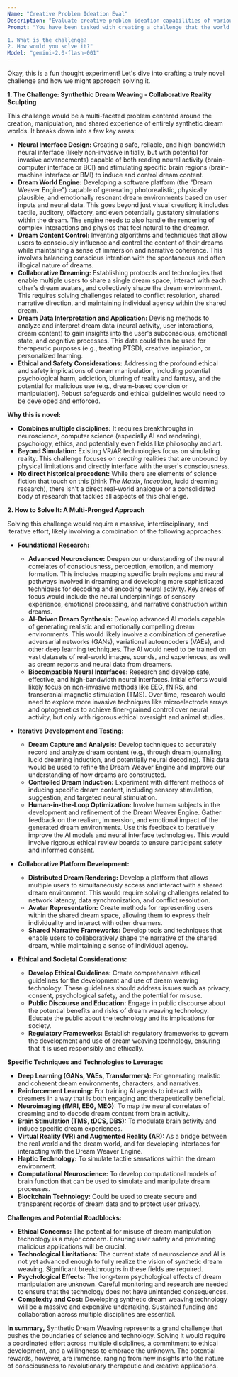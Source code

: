 ```yaml
---
Name: "Creative Problem Ideation Eval"
Description: "Evaluate creative problem ideation capabilities of various LLMS"
Prompt: "You have been tasked with creating a challenge that the world is completely unfamiliar with, your training data has nothing like it, and it is a completely novel challenge. 

1. What is the challenge?
2. How would you solve it?"
Model: "gemini-2.0-flash-001"
---
```


Okay, this is a fun thought experiment! Let's dive into crafting a truly novel challenge and how we might approach solving it.

**1. The Challenge: Synthethic Dream Weaving - Collaborative Reality Sculpting**

This challenge would be a multi-faceted problem centered around the creation, manipulation, and shared experience of entirely synthetic dream worlds. It breaks down into a few key areas:

*   **Neural Interface Design:** Creating a safe, reliable, and high-bandwidth neural interface (likely non-invasive initially, but with potential for invasive advancements) capable of both reading neural activity (brain-computer interface or BCI) and stimulating specific brain regions (brain-machine interface or BMI) to induce and control dream content.
*   **Dream World Engine:** Developing a software platform (the "Dream Weaver Engine") capable of generating photorealistic, physically plausible, and emotionally resonant dream environments based on user inputs and neural data. This goes beyond just visual creation; it includes tactile, auditory, olfactory, and even potentially gustatory simulations within the dream. The engine needs to also handle the rendering of complex interactions and physics that feel natural to the dreamer.
*   **Dream Content Control:** Inventing algorithms and techniques that allow users to consciously influence and control the content of their dreams while maintaining a sense of immersion and narrative coherence. This involves balancing conscious intention with the spontaneous and often illogical nature of dreams.
*   **Collaborative Dreaming:** Establishing protocols and technologies that enable multiple users to share a single dream space, interact with each other's dream avatars, and collectively shape the dream environment. This requires solving challenges related to conflict resolution, shared narrative direction, and maintaining individual agency within the shared dream.
*   **Dream Data Interpretation and Application:** Devising methods to analyze and interpret dream data (neural activity, user interactions, dream content) to gain insights into the user's subconscious, emotional state, and cognitive processes. This data could then be used for therapeutic purposes (e.g., treating PTSD), creative inspiration, or personalized learning.
*   **Ethical and Safety Considerations:**  Addressing the profound ethical and safety implications of dream manipulation, including potential psychological harm, addiction, blurring of reality and fantasy, and the potential for malicious use (e.g., dream-based coercion or manipulation). Robust safeguards and ethical guidelines would need to be developed and enforced.

**Why this is novel:**

*   **Combines multiple disciplines:** It requires breakthroughs in neuroscience, computer science (especially AI and rendering), psychology, ethics, and potentially even fields like philosophy and art.
*   **Beyond Simulation:**  Existing VR/AR technologies focus on simulating reality. This challenge focuses on *creating* realities that are unbound by physical limitations and directly interface with the user's consciousness.
*   **No direct historical precedent:** While there are elements of science fiction that touch on this (think *The Matrix*, *Inception*, lucid dreaming research), there isn't a direct real-world analogue or a consolidated body of research that tackles all aspects of this challenge.

**2. How to Solve It: A Multi-Pronged Approach**

Solving this challenge would require a massive, interdisciplinary, and iterative effort, likely involving a combination of the following approaches:

*   **Foundational Research:**

    *   **Advanced Neuroscience:** Deepen our understanding of the neural correlates of consciousness, perception, emotion, and memory formation. This includes mapping specific brain regions and neural pathways involved in dreaming and developing more sophisticated techniques for decoding and encoding neural activity. Key areas of focus would include the neural underpinnings of sensory experience, emotional processing, and narrative construction within dreams.
    *   **AI-Driven Dream Synthesis:** Develop advanced AI models capable of generating realistic and emotionally compelling dream environments. This would likely involve a combination of generative adversarial networks (GANs), variational autoencoders (VAEs), and other deep learning techniques. The AI would need to be trained on vast datasets of real-world images, sounds, and experiences, as well as dream reports and neural data from dreamers.
    *   **Biocompatible Neural Interfaces:**  Research and develop safe, effective, and high-bandwidth neural interfaces. Initial efforts would likely focus on non-invasive methods like EEG, fNIRS, and transcranial magnetic stimulation (TMS).  Over time, research would need to explore more invasive techniques like microelectrode arrays and optogenetics to achieve finer-grained control over neural activity, but only with rigorous ethical oversight and animal studies.
*   **Iterative Development and Testing:**

    *   **Dream Capture and Analysis:** Develop techniques to accurately record and analyze dream content (e.g., through dream journaling, lucid dreaming induction, and potentially neural decoding).  This data would be used to refine the Dream Weaver Engine and improve our understanding of how dreams are constructed.
    *   **Controlled Dream Induction:** Experiment with different methods of inducing specific dream content, including sensory stimulation, suggestion, and targeted neural stimulation.
    *   **Human-in-the-Loop Optimization:**  Involve human subjects in the development and refinement of the Dream Weaver Engine.  Gather feedback on the realism, immersion, and emotional impact of the generated dream environments.  Use this feedback to iteratively improve the AI models and neural interface technologies. This would involve rigorous ethical review boards to ensure participant safety and informed consent.
*   **Collaborative Platform Development:**

    *   **Distributed Dream Rendering:** Develop a platform that allows multiple users to simultaneously access and interact with a shared dream environment.  This would require solving challenges related to network latency, data synchronization, and conflict resolution.
    *   **Avatar Representation:**  Create methods for representing users within the shared dream space, allowing them to express their individuality and interact with other dreamers.
    *   **Shared Narrative Frameworks:**  Develop tools and techniques that enable users to collaboratively shape the narrative of the shared dream, while maintaining a sense of individual agency.
*   **Ethical and Societal Considerations:**

    *   **Develop Ethical Guidelines:** Create comprehensive ethical guidelines for the development and use of dream weaving technology.  These guidelines should address issues such as privacy, consent, psychological safety, and the potential for misuse.
    *   **Public Discourse and Education:** Engage in public discourse about the potential benefits and risks of dream weaving technology.  Educate the public about the technology and its implications for society.
    *   **Regulatory Frameworks:**  Establish regulatory frameworks to govern the development and use of dream weaving technology, ensuring that it is used responsibly and ethically.

**Specific Techniques and Technologies to Leverage:**

*   **Deep Learning (GANs, VAEs, Transformers):** For generating realistic and coherent dream environments, characters, and narratives.
*   **Reinforcement Learning:** For training AI agents to interact with dreamers in a way that is both engaging and therapeutically beneficial.
*   **Neuroimaging (fMRI, EEG, MEG):** To map the neural correlates of dreaming and to decode dream content from brain activity.
*   **Brain Stimulation (TMS, tDCS, DBS):** To modulate brain activity and induce specific dream experiences.
*   **Virtual Reality (VR) and Augmented Reality (AR):** As a bridge between the real world and the dream world, and for developing interfaces for interacting with the Dream Weaver Engine.
*   **Haptic Technology:** To simulate tactile sensations within the dream environment.
*   **Computational Neuroscience:** To develop computational models of brain function that can be used to simulate and manipulate dream processes.
*   **Blockchain Technology:** Could be used to create secure and transparent records of dream data and to protect user privacy.

**Challenges and Potential Roadblocks:**

*   **Ethical Concerns:** The potential for misuse of dream manipulation technology is a major concern. Ensuring user safety and preventing malicious applications will be crucial.
*   **Technological Limitations:** The current state of neuroscience and AI is not yet advanced enough to fully realize the vision of synthetic dream weaving. Significant breakthroughs in these fields are required.
*   **Psychological Effects:**  The long-term psychological effects of dream manipulation are unknown. Careful monitoring and research are needed to ensure that the technology does not have unintended consequences.
*   **Complexity and Cost:**  Developing synthetic dream weaving technology will be a massive and expensive undertaking.  Sustained funding and collaboration across multiple disciplines are essential.

**In summary,** Synthetic Dream Weaving represents a grand challenge that pushes the boundaries of science and technology. Solving it would require a coordinated effort across multiple disciplines, a commitment to ethical development, and a willingness to embrace the unknown. The potential rewards, however, are immense, ranging from new insights into the nature of consciousness to revolutionary therapeutic and creative applications.